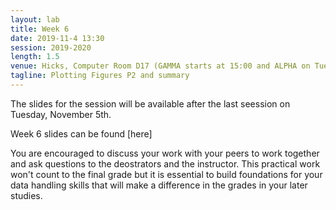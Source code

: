 ```yaml
---
layout: lab
title: Week 6
date: 2019-11-4 13:30
session: 2019-2020
length: 1.5
venue: Hicks, Computer Room D17 (GAMMA starts at 15:00 and ALPHA on Tuesday, October 29th at 13:30) 
tagline: Plotting Figures P2 and summary
---
```



The slides for the session will be available after the last seession on Tuesday, November 5th. 

Week 6 slides can be found [here] 

You are encouraged to discuss your work with your peers to work together and ask questions to the deostrators and the instructor. This practical work won't count to the final grade but it is essential to build foundations for your data handling skills that will make a difference in the grades in your later studies. 
